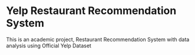 # Yelp Restaurant Recommendation System
This is an academic project, Restaurant Recommendation System with data analysis using Official Yelp Dataset
